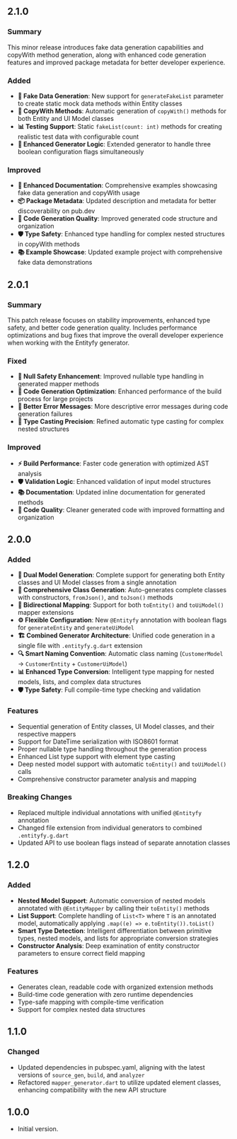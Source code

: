 ## 2.1.0

### Summary
This minor release introduces fake data generation capabilities and copyWith method generation, along with enhanced code generation features and improved package metadata for better developer experience.

### Added
- **🧪 Fake Data Generation**: New support for `generateFakeList` parameter to create static mock data methods within Entity classes
- **🔄 CopyWith Methods**: Automatic generation of `copyWith()` methods for both Entity and UI Model classes
- **📊 Testing Support**: Static `fakeList(count: int)` methods for creating realistic test data with configurable count
- **🔧 Enhanced Generator Logic**: Extended generator to handle three boolean configuration flags simultaneously

### Improved
- **📝 Enhanced Documentation**: Comprehensive examples showcasing fake data generation and copyWith usage
- **📦 Package Metadata**: Updated description and metadata for better discoverability on pub.dev
- **🎯 Code Generation Quality**: Improved generated code structure and organization
- **🛡️ Type Safety**: Enhanced type handling for complex nested structures in copyWith methods
- **📚 Example Showcase**: Updated example project with comprehensive fake data demonstrations

## 2.0.1

### Summary
This patch release focuses on stability improvements, enhanced type safety, and better code generation quality. Includes performance optimizations and bug fixes that improve the overall developer experience when working with the Entityfy generator.

### Fixed
- **🐛 Null Safety Enhancement**: Improved nullable type handling in generated mapper methods
- **🔧 Code Generation Optimization**: Enhanced performance of the build process for large projects
- **📝 Better Error Messages**: More descriptive error messages during code generation failures
- **🎯 Type Casting Precision**: Refined automatic type casting for complex nested structures

### Improved
- **⚡ Build Performance**: Faster code generation with optimized AST analysis
- **🛡️ Validation Logic**: Enhanced validation of input model structures
- **📚 Documentation**: Updated inline documentation for generated methods
- **🧹 Code Quality**: Cleaner generated code with improved formatting and organization

## 2.0.0

### Added
- **🎯 Dual Model Generation**: Complete support for generating both Entity classes and UI Model classes from a single annotation
- **📝 Comprehensive Class Generation**: Auto-generates complete classes with constructors, `fromJson()`, and `toJson()` methods
- **🔄 Bidirectional Mapping**: Support for both `toEntity()` and `toUiModel()` mapper extensions
- **⚙️ Flexible Configuration**: New `@Entityfy` annotation with boolean flags for `generateEntity` and `generateUiModel`
- **🏗️ Combined Generator Architecture**: Unified code generation in a single file with `.entityfy.g.dart` extension
- **🔍 Smart Naming Convention**: Automatic class naming (`CustomerModel` → `CustomerEntity` + `CustomerUiModel`)
- **📊 Enhanced Type Conversion**: Intelligent type mapping for nested models, lists, and complex data structures
- **🛡️ Type Safety**: Full compile-time type checking and validation

### Features
- Sequential generation of Entity classes, UI Model classes, and their respective mappers
- Support for DateTime serialization with ISO8601 format
- Proper nullable type handling throughout the generation process
- Enhanced List type support with element type casting
- Deep nested model support with automatic `toEntity()` and `toUiModel()` calls
- Comprehensive constructor parameter analysis and mapping

### Breaking Changes
- Replaced multiple individual annotations with unified `@Entityfy` annotation
- Changed file extension from individual generators to combined `.entityfy.g.dart`
- Updated API to use boolean flags instead of separate annotation classes

## 1.2.0

### Added
- **Nested Model Support**: Automatic conversion of nested models annotated with `@EntityMapper` by calling their `toEntity()` methods
- **List Support**: Complete handling of `List<T>` where `T` is an annotated model, automatically applying `.map((e) => e.toEntity()).toList()`
- **Smart Type Detection**: Intelligent differentiation between primitive types, nested models, and lists for appropriate conversion strategies
- **Constructor Analysis**: Deep examination of entity constructor parameters to ensure correct field mapping

### Features
- Generates clean, readable code with organized extension methods
- Build-time code generation with zero runtime dependencies
- Type-safe mapping with compile-time verification
- Support for complex nested data structures

## 1.1.0

### Changed
- Updated dependencies in pubspec.yaml, aligning with the latest versions of `source_gen`, `build`, and `analyzer`
- Refactored `mapper_generator.dart` to utilize updated element classes, enhancing compatibility with the new API structure

## 1.0.0

- Initial version.




